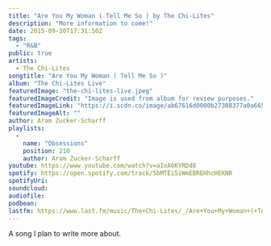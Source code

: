 ```yaml
---
title: "Are You My Woman ( Tell Me So ) by The Chi-Lites"
description: "More information to come!"
date: 2015-09-30T17:31:50Z
tags:
  - "R&B"
public: true
artists:
  - The Chi-Lites
songtitle: "Are You My Woman ( Tell Me So )"
album: "The Chi-Lites Live"
featuredImage: "the-chi-lites-live.jpeg"
featuredImageCredit: "Image is used from album for review purposes."
featuredImageLink: "https://i.scdn.co/image/ab67616d0000b27308377a0a66517fc20958729b"
featuredImageAlt: ""
author: Aram Zucker-Scharff
playlists:
  -
    name: "Obsessions"
    position: 210
    author: Aram Zucker-Scharff
youtube: https://www.youtube.com/watch?v=aIoA6KYRDd8
spotify: https://open.spotify.com/track/5bMTEi5iWmEBREHhcHEKNR
spotifyUri: 
soundcloud:
audiofile:
podbean:
lastfm: https://www.last.fm/music/The+Chi-Lites/_/Are+You+My+Woman+(+Tell+Me+So+)
---
```


A song I plan to write more about.
		